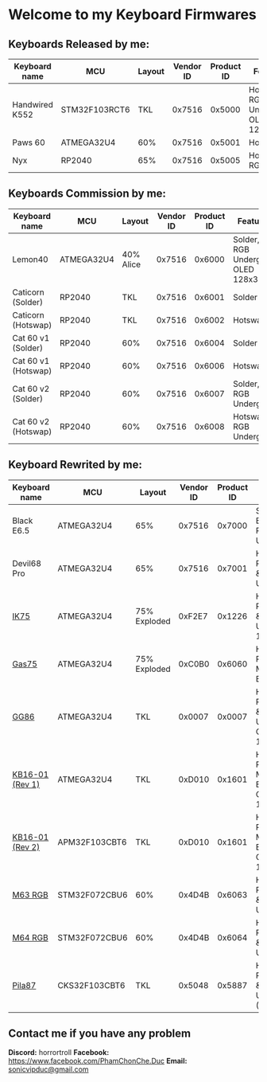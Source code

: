 # Welcome to my Keyboard Firmwares

## Keyboards Released by me:
  | Keyboard name  | MCU           | Layout | Vendor ID | Product ID | Features                            |
  | -------------- | ------------- | ------ | --------- | ---------- | ----------------------------------- |
  | Handwired K552 | STM32F103RCT6 | TKL    | 0x7516    | 0x5000     | Hotswap, RGB Underglow, OLED 128x32 |
  | Paws 60        | ATMEGA32U4    | 60%    | 0x7516    | 0x5001     | Hotswap                             |
  | Nyx            | RP2040        | 65%    | 0x7516    | 0x5005     | Hotswap, RGB Matrix                 |

## Keyboards Commission by me:
  | Keyboard name       | MCU        | Layout    | Vendor ID | Product ID | Features                           |
  | ------------------- | ---------- | --------- | --------- | ---------- | ---------------------------------- |
  | Lemon40             | ATMEGA32U4 | 40% Alice | 0x7516    | 0x6000     | Solder, RGB Underglow, OLED 128x32 |
  | Caticorn (Solder)   | RP2040     | TKL       | 0x7516    | 0x6001     | Solder                             |
  | Caticorn (Hotswap)  | RP2040     | TKL       | 0x7516    | 0x6002     | Hotswap                            |
  | Cat 60 v1 (Solder)  | RP2040     | 60%       | 0x7516    | 0x6004     | Solder                             |
  | Cat 60 v1 (Hotswap) | RP2040     | 60%       | 0x7516    | 0x6006     | Hotswap                            |
  | Cat 60 v2 (Solder)  | RP2040     | 60%       | 0x7516    | 0x6007     | Solder, RGB Underglow              |
  | Cat 60 v2 (Hotswap) | RP2040     | 60%       | 0x7516    | 0x6008     | Hotswap, RGB Underglow             |

## Keyboard Rewrited by me:
  | Keyboard name                                                                               | MCU           | Layout       | Vendor ID | Product ID | Features                                     |
  | ------------------------------------------------------------------------------------------- | ------------- | ------------ | --------- | ---------- | -------------------------------------------- |
  | Black E6.5                                                                                  | ATMEGA32U4    | 65%          | 0x7516    | 0x7000     | Solder, Backlight, RGB Underglow             |
  | Devil68 Pro                                                                                 | ATMEGA32U4    | 65%          | 0x7516    | 0x7001     | Hotswap, RGB Matrix & Underglow              |
  | [IK75](https://github.com/qmk/qmk_firmware/blob/master/keyboards/feker/ik75)                | ATMEGA32U4    | 75% Exploded | 0xF2E7    | 0x1226     | Hotswap, RGB Matrix & Underglow, 1 Encoder   |
  | [Gas75](https://github.com/qmk/qmk_firmware/blob/master/keyboards/ml/gas75)                 | ATMEGA32U4    | 75% Exploded | 0xC0B0    | 0x6060     | Hotswap, RGB Matrix, 1 Encoder               |
  | [GG86](https://github.com/qmk/qmk_firmware/tree/master/keyboards/gopolar/gg86)              | ATMEGA32U4    | TKL          | 0x0007    | 0x0007     | Hotswap, RGB Matrix & Underglow, OLED 128x32 |
  | [KB16-01 (Rev 1)](https://github.com/qmk/qmk_firmware/tree/master/keyboards/doio/kb16/rev1) | ATMEGA32U4    | TKL          | 0xD010    | 0x1601     | Hotswap, RGB Matrix, 3 Encoder, OLED 128x32  |
  | [KB16-01 (Rev 2)](https://github.com/qmk/qmk_firmware/tree/master/keyboards/doio/kb16/rev2) | APM32F103CBT6 | TKL          | 0xD010    | 0x1601     | Hotswap, RGB Matrix, 3 Encoder, OLED 128x32  |
  | [M63 RGB](https://github.com/qmk/qmk_firmware/blob/master/keyboards/mss_studio/m63_rgb)     | STM32F072CBU6 | 60%          | 0x4D4B    | 0x6063     | Hotswap, RGB Matrix & Underglow              |
  | [M64 RGB](https://github.com/qmk/qmk_firmware/blob/master/keyboards/mss_studio/m64_rgb)     | STM32F072CBU6 | 60%          | 0x4D4B    | 0x6064     | Hotswap, RGB Matrix & Underglow              |
  | [Pila87](https://github.com/qmk/qmk_firmware/blob/master/keyboards/phage_studio/pila87)     | CKS32F103CBT6 | TKL          | 0x5048    | 0x5887     | Hotswap, RGB Matrix & Underglow (External)   |

## Contact me if you have any problem

**Discord:** horrortroll
**Facebook:** https://www.facebook.com/PhamChonChe.Duc
**Email:** sonicvipduc@gmail.com